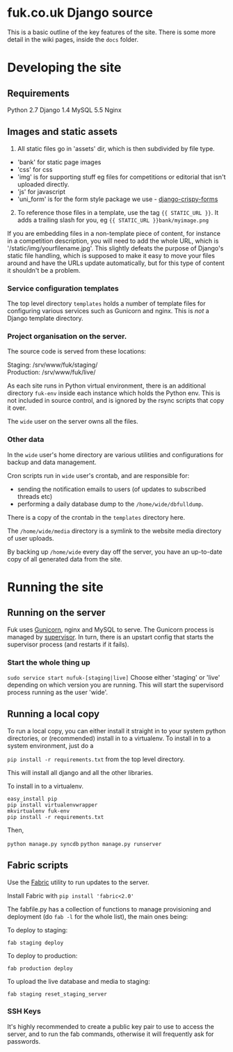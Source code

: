 # fuk.co.uk Django source

This is a basic outline of the key features of the site. There is some more detail in the wiki pages, inside the `docs` folder. 


# Developing the site
## Requirements

Python 2.7
Django 1.4
MySQL 5.5
Nginx

## Images and static assets

1. All static files go in 'assets' dir, which is then subdivided by file type. 
 * 'bank' for static page images
 * 'css' for css
 * 'img' is for supporting stuff eg files for competitions or editorial that isn't uploaded directly.
 * 'js' for javascript
 * 'uni_form' is for the form style package we use - [django-crispy-forms](https://github.com/maraujop/django-crispy-forms)

2. To reference those files in a template, use the tag `{{ STATIC_URL }}`. It adds a trailing slash for you, eg `{{ STATIC_URL }}bank/myimage.png`

If you are embedding files in a non-template piece of content, for instance in a competition description, you will need to add the whole URL, which is '/static/img/yourfilename.jpg'. This slightly defeats the purpose of Django's static file handling, which is supposed to make it easy to move your files around and have the URLs update automatically, but for this type of content it shouldn't be a problem.

### Service configuration templates

The top level directory `templates` holds a number of template files for configuring various services such as Gunicorn and nginx. This is *not* a Django template directory.

### Project organisation on the server.

The source code is served from these locations:

Staging: /srv/www/fuk/staging/  
Production: /srv/www/fuk/live/

As each site runs in Python virtual environment, there is an additional directory `fuk-env` inside each instance which holds the Python env. This is not included in source control, and is ignored by the rsync 
scripts that copy it over.

The `wide` user on the server owns all the files. 

### Other data

In the `wide` user's home directory are various utilities and configurations for backup and data management.

Cron scripts run in `wide` user's crontab, and are responsible for:

- sending the notification emails to users (of updates to subscribed threads etc)
- performing a daily database dump to the `/home/wide/dbfulldump`. 

There is a copy of the crontab in the `templates` directory here.

The `/home/wide/media` directory is a symlink to the website media directory of user uploads.

By backing up `/home/wide` every day off the server, you have an up-to-date copy of all generated data from the site.

# Running the site

## Running on the server

Fuk uses [Gunicorn](http://gunicorn.org), nginx and MySQL to serve. The Gunicorn process is managed by [supervisor](http://supervisord.org). In turn, there is an upstart config that starts the supervisor process (and restarts if it fails). 

### Start the whole thing up

`sudo service start nufuk-[staging|live]` Choose either 'staging' or 'live' depending on which version you are running. This will start the supervisord process running as the user 'wide'.

## Running a local copy

To run a local copy, you can either install it straight in to your system python directories, or (recommended) install in to a virtualenv. To install in to a system environment, just do a 

`pip install -r requirements.txt` from the top level directory.

This will install all django and all the other libraries. 

To install in to a virtualenv.

    easy_install pip
    pip install virtualenvwrapper
    mkvirtualenv fuk-env
    pip install -r requirements.txt

Then, 

`python manage.py syncdb`
`python manage.py runserver`

## Fabric scripts

Use the [Fabric](https://www.fabfile.org/installing-1.x.html) utility to run updates to the server. 

Install Fabric with `pip install 'fabric<2.0'`

The fabfile.py has a collection of functions to manage provisioning and  deployment (do `fab -l` for the whole list), the main ones being:

To deploy to staging:

`fab staging deploy`

To deploy to production:

`fab production deploy`

To upload the live database and media to staging:

`fab staging reset_staging_server`

### SSH Keys

It's highly recommended to create a public key pair to use to access the server, and to run the fab commands, otherwise it will frequently ask for passwords. 



